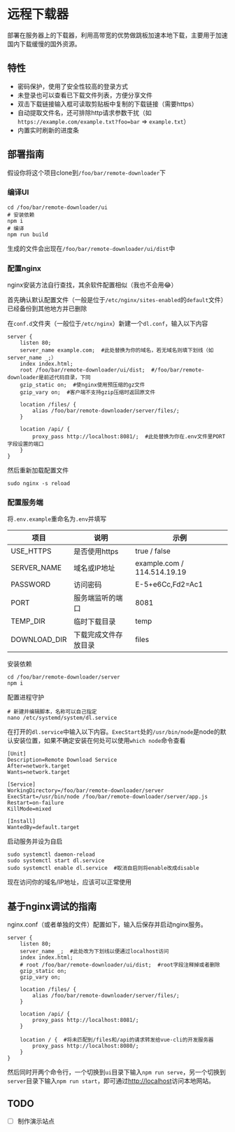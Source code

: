 # 远程下载器

部署在服务器上的下载器，利用高带宽的优势做跳板加速本地下载，主要用于加速国内下载缓慢的国外资源。

## 特性

* 密码保护，使用了安全性较高的登录方式
* 未登录也可以查看已下载文件列表，方便分享文件
* 双击下载链接输入框可读取剪贴板中复制的下载链接（需要https）
* 自动提取文件名，还可排除http请求参数干扰（如`https://example.com/example.txt?foo=bar` => `example.txt`）
* 内置实时刷新的进度条

## 部署指南

假设你将这个项目clone到`/foo/bar/remote-downloader`下

### 编译UI

```
cd /foo/bar/remote-downloader/ui
# 安装依赖
npm i
# 编译
npm run build
```

生成的文件会出现在`/foo/bar/remote-downloader/ui/dist`中

### 配置nginx

nginx安装方法自行查找，其余软件配置相似（我也不会用😂）

首先确认默认配置文件（一般是位于`/etc/nginx/sites-enabled`的`default`文件）已经备份到其他地方并已删除

在`conf.d`文件夹（一般位于`/etc/nginx`）新建一个`dl.conf`，输入以下内容

```
server {
    listen 80;
    server_name example.com;  #此处替换为你的域名，若无域名则填下划线（如server_name _;）
    index index.html;
    root /foo/bar/remote-downloader/ui/dist;  #/foo/bar/remote-downloader是前述代码目录，下同
    gzip_static on;  #使nginx使用预压缩的gz文件
    gzip_vary on;  #客户端不支持gzip压缩时返回原文件

    location /files/ {
        alias /foo/bar/remote-downloader/server/files/;
    }

    location /api/ {
        proxy_pass http://localhost:8081/;  #此处替换为你在.env文件里PORT字段设置的端口
    }
}
```

然后重新加载配置文件

```
sudo nginx -s reload
```

### 配置服务端

将`.env.example`重命名为`.env`并填写

| 项目         | 说明                 | 示例                        |
| ------------ | -------------------- | --------------------------- |
| USE_HTTPS    | 是否使用https        | true / false                |
| SERVER_NAME  | 域名或IP地址         | example.com / 114.514.19.19 |
| PASSWORD     | 访问密码             | E-5+e6Cc,Fd2=Ac1            |
| PORT         | 服务端监听的端口     | 8081                        |
| TEMP_DIR     | 临时下载目录         | temp                        |
| DOWNLOAD_DIR | 下载完成文件存放目录 | files                       |

安装依赖

```
cd /foo/bar/remote-downloader/server
npm i
```

配置进程守护

```
# 新建并编辑脚本，名称可以自己指定
nano /etc/systemd/system/dl.service
```

在打开的`dl.service`中输入以下内容。`ExecStart`处的`/usr/bin/node`是node的默认安装位置，如果不确定安装在何处可以使用`which node`命令查看

```
[Unit]
Description=Remote Download Service
After=network.target
Wants=network.target

[Service]
WorkingDirectory=/foo/bar/remote-downloader/server
ExecStart=/usr/bin/node /foo/bar/remote-downloader/server/app.js
Restart=on-failure
KillMode=mixed

[Install]
WantedBy=default.target
```

启动服务并设为自启

```
sudo systemctl daemon-reload
sudo systemctl start dl.service
sudo systemctl enable dl.service  #取消自启则将enable改成disable
```

现在访问你的域名/IP地址，应该可以正常使用

## 基于nginx调试的指南

nginx.conf（或者单独的文件）配置如下，输入后保存并启动nginx服务。

```
server {
    listen 80;
    server_name _;  #此处改为下划线以便通过localhost访问
    index index.html;
    # root /foo/bar/remote-downloader/ui/dist;  #root字段注释掉或者删除
    gzip_static on;
    gzip_vary on;

    location /files/ {
        alias /foo/bar/remote-downloader/server/files/;
    }

    location /api/ {
        proxy_pass http://localhost:8081/;
    }

    location / {  #将未匹配到/files和/api的请求转发给vue-cli的开发服务器
        proxy_pass http://localhost:8080/;
    }
}
```

然后同时开两个命令行，一个切换到`ui`目录下输入`npm run serve`，另一个切换到`server`目录下输入`npm run start`，即可通过[http://localhost](http://localhost)访问本地网站。

## TODO

- [ ] 制作演示站点